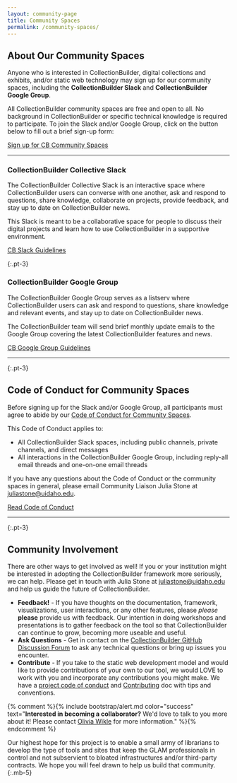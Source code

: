 ```yaml
---
layout: community-page
title: Community Spaces
permalink: /community-spaces/
---
```


## About Our Community Spaces

Anyone who is interested in CollectionBuilder, digital collections and exhibits, and/or static web technology may sign up for our community spaces, including the **CollectionBuilder Slack** and **CollectionBuilder Google Group**. 

All CollectionBuilder community spaces are free and open to all. No background in CollectionBuilder or specific technical knowledge is required to participate. To join the Slack and/or Google Group, click on the button below to fill out a brief sign-up form:

<div class="text-left">
    <a href="https://forms.gle/GVb7STSWyq2tto3NA" target="_blank" class="btn btn-info btn-lg mb-4 mx-1">Sign up for CB Community Spaces</a>
</div>

<hr>

### CollectionBuilder Collective Slack

The CollectionBuilder Collective Slack is an interactive space where CollectionBuilder users can converse with one another, ask and respond to questions, share knowledge, collaborate on projects, provide feedback, and stay up to date on CollectionBuilder news. 

This Slack is meant to be a collaborative space for people to discuss their digital projects and learn how to use CollectionBuilder in a supportive environment.

<div class="text-left">
    <a href="{{ '/slack-guidelines/' | relative_url }}" target="_blank" class="btn btn-dark btn-lg mb-4 mx-1">CB Slack Guidelines</a>
</div>

{:.pt-3}
### CollectionBuilder Google Group

The CollectionBuilder Google Group serves as a listserv where CollectionBuilder users can ask and respond to questions, share knowledge and relevant events, and stay up to date on CollectionBuilder news. 

The CollectionBuilder team will send brief monthly update emails to the Google Group covering the latest CollectionBuilder features and news.

<div class="text-left">
    <a href="{{ '/google-group-guidelines/' | relative_url }}" target="_blank" class="btn btn-dark btn-lg mb-4 mx-1">CB Google Group Guidelines</a>
</div>

<hr>

{:.pt-3}
## Code of Conduct for Community Spaces

Before signing up for the Slack and/or Google Group, all participants must agree to abide by our [Code of Conduct for Community Spaces](/community/code-of-conduct/).

This Code of Conduct applies to: 
- All CollectionBuilder Slack spaces, including public channels, private channels, and direct messages
- All interactions in the CollectionBuilder Google Group, including reply-all email threads and one-on-one email threads

If you have any questions about the Code of Conduct or the community spaces in general, please email Community Liaison Julia Stone at [juliastone@uidaho.edu](mailto:juliastone@uidaho.edu).

<div class="text-left">
    <a href="{{ '/community/code-of-conduct/' | relative_url }}" target="_blank" class="btn btn-info btn-lg mb-4 mx-1">Read Code of Conduct</a>
</div>

<hr>

{:.pt-3}
## Community Involvement

There are other ways to get involved as well! If you or your institution might be interested in adopting the CollectionBuilder framework more seriously, we can help. Please get in touch with Julia Stone at [juliastone@uidaho.edu](mailto:juliastone@uidaho.edu) and help us guide the future of CollectionBuilder.

- **Feedback!** - If you have thoughts on the documentation, framework, visualizations, user interactions, or any other features, please *please* **please** provide us with feedback. Our intention in doing workshops and presentations is to gather feedback on the tool so that CollectionBuilder can continue to grow, becoming more useable and useful.
- **Ask Questions** - Get in contact on the [CollectionBuilder GitHub Discussion Forum](https://github.com/CollectionBuilder/collectionbuilder.github.io/discussions) to ask any technical questions or bring up issues you encounter.
- **Contribute** - If you take to the static web development model and would like to provide contributions of your own to our tool, we would LOVE to work with you and incorporate any contributions you might make. We have a [project code of conduct](https://github.com/CollectionBuilder/collectionbuilder.github.io/blob/main/CODE_OF_CONDUCT.md) and [Contributing](https://github.com/CollectionBuilder/collectionbuilder.github.io/blob/main/CONTRIBUTING.md) doc with tips and conventions.

{% comment %}{% include bootstrap/alert.md color="success" text="**Interested in becoming a collaborator?** We'd love to talk to you more about it! Please contact [Olivia Wikle](mailto:omwikle@iastate.edu) for more information." %}{% endcomment %}

Our highest hope for this project is to enable a small army of librarians to develop the type of tools and sites that keep the GLAM professionals in control and not subservient to bloated infrastructures and/or third-party contracts. We hope you will feel drawn to help us build that community. 
{:.mb-5}